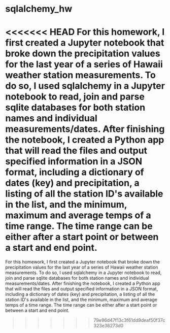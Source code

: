 # sqlalchemy_hw

<<<<<<< HEAD
For this homework, I first created a Jupyter notebook that broke down the precipitation values for the last year of a series of Hawaii weather station measurements. To do so, I used sqlalchemy in a Jupyter notebook to read, join and parse sqlite databases for both station names and individual measurements/dates. After finishing the notebook, I created a Python app that will read the files and output specified information in a JSON format, including a dictionary of dates (key) and precipitation, a listing of all the station ID's available in the list, and the minimum, maximum and average temps of a time range. The time range can be either after a start point or between a start and end point. 
=======
For this homework, I first created a Jupyter notebook that broke down the precipitation values for the last year of a series of Hawaii weather station measurements. To do so, I used sqlalchemy in a Jupyter notebook to read, join and parse sqlite databases for both station names and individual measurements/dates. After finishing the notebook, I created a Python app that will read the files and output specified information in a JSON format, including a dictionary of dates (key) and precipitation, a listing of all the station ID's available in the list, and the minimum, maximum and average temps of a time range. The time range can be either after a start point or between a start and end point. 
>>>>>>> 79e96d47f13c3f61dd9deaf50f37c323e36273d0
